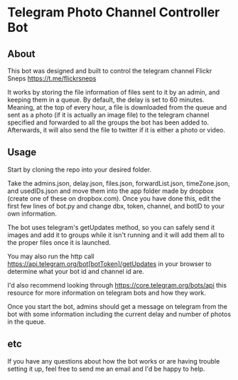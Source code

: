 # Telegram Photo Channel Controller Bot
## About
This bot was designed and built to control the telegram channel Flickr Sneps https://t.me/flickrsneps

It works by storing the file information of files sent to it by an admin, and keeping them in a queue.
By default, the delay is set to 60 minutes. Meaning, at the top of every hour, a file is downloaded
from the queue and sent as a photo (if it is actually an image file) to the telegram channel specified
and forwarded to all the groups the bot has been added to. Afterwards, it will also send the file to
twitter if it is either a photo or video.

## Usage
Start by cloning the repo into your desired folder.

Take the admins.json, delay.json, files.json, forwardList.json, timeZone.json, and usedIDs.json
and move them into the app folder made by dropbox (create one of these on dropbox.com). Once you
have done this, edit the first few lines of bot.py and change dbx, token, channel, and botID to
your own information.

The bot uses telegram's getUpdates method, so you can safely send it images and add it to groups while
it isn't running and it will add them all to the proper files once it is launched.

You may also run the http call https://api.telegram.org/bot[botToken]/getUpdates in your browser to
determine what your bot id and channel id are.

I'd also recommend looking through https://core.telegram.org/bots/api this resource for more information
on telegram bots and how they work.

Once you start the bot, admins should get a message on telegram from the bot with some information
including the current delay and number of photos in the queue.

## etc

If you have any questions about how the bot works or are having trouble setting it up, feel free to
send me an email and I'd be happy to help.